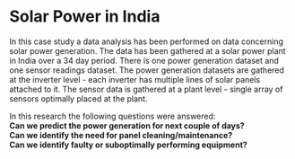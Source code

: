 # Solar Power in India
In this case study a data analysis has been performed on data concerning solar power generation.
The data has been gathered at a solar power plant in India over a 34 day period. There is one power generation dataset and one sensor readings dataset. 
The power generation datasets are gathered at the inverter level - each inverter has multiple lines of solar panels attached to it. 
The sensor data is gathered at a plant level - single array of sensors optimally placed at the plant.  
  
In this research the following questions were answered:  
**Can we predict the power generation for next couple of days?    
Can we identify the need for panel cleaning/maintenance?  
Can we identify faulty or suboptimally performing equipment?**  
